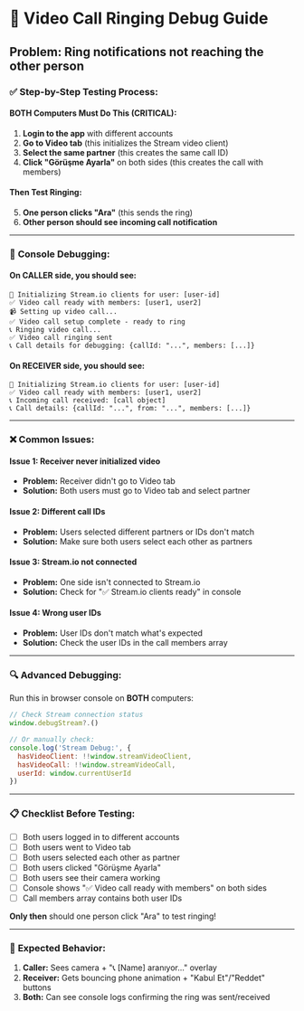 # 🔔 Video Call Ringing Debug Guide

## Problem: Ring notifications not reaching the other person

### ✅ **Step-by-Step Testing Process:**

#### **BOTH Computers Must Do This (CRITICAL):**

1. **Login to the app** with different accounts
2. **Go to Video tab** (this initializes the Stream video client)
3. **Select the same partner** (this creates the same call ID)
4. **Click "Görüşme Ayarla"** on both sides (this creates the call with members)

#### **Then Test Ringing:**
5. **One person clicks "Ara"** (this sends the ring)
6. **Other person should see incoming call notification**

---

### 🔧 **Console Debugging:**

#### **On CALLER side, you should see:**
```
🌊 Initializing Stream.io clients for user: [user-id]
✅ Video call ready with members: [user1, user2]  
📹 Setting up video call...
✅ Video call setup complete - ready to ring
📞 Ringing video call...
✅ Video call ringing sent
📞 Call details for debugging: {callId: "...", members: [...]}
```

#### **On RECEIVER side, you should see:**
```
🌊 Initializing Stream.io clients for user: [user-id]
✅ Video call ready with members: [user1, user2]
📞 Incoming call received: [call object]
📞 Call details: {callId: "...", from: "...", members: [...]}
```

---

### ❌ **Common Issues:**

#### **Issue 1: Receiver never initialized video**
- **Problem:** Receiver didn't go to Video tab
- **Solution:** Both users must go to Video tab and select partner

#### **Issue 2: Different call IDs**
- **Problem:** Users selected different partners or IDs don't match
- **Solution:** Make sure both users select each other as partners

#### **Issue 3: Stream.io not connected**
- **Problem:** One side isn't connected to Stream.io
- **Solution:** Check for "✅ Stream.io clients ready" in console

#### **Issue 4: Wrong user IDs**
- **Problem:** User IDs don't match what's expected
- **Solution:** Check the user IDs in the call members array

---

### 🔍 **Advanced Debugging:**

Run this in browser console on **BOTH** computers:

```javascript
// Check Stream connection status
window.debugStream?.()

// Or manually check:
console.log('Stream Debug:', {
  hasVideoClient: !!window.streamVideoClient,
  hasVideoCall: !!window.streamVideoCall,
  userId: window.currentUserId
})
```

---

### 📋 **Checklist Before Testing:**

- [ ] Both users logged in to different accounts
- [ ] Both users went to Video tab
- [ ] Both users selected each other as partner
- [ ] Both users clicked "Görüşme Ayarla" 
- [ ] Both users see their camera working
- [ ] Console shows "✅ Video call ready with members" on both sides
- [ ] Call members array contains both user IDs

**Only then** should one person click "Ara" to test ringing!

---

### 🎯 **Expected Behavior:**
1. **Caller:** Sees camera + "📞 [Name] aranıyor..." overlay
2. **Receiver:** Gets bouncing phone animation + "Kabul Et"/"Reddet" buttons
3. **Both:** Can see console logs confirming the ring was sent/received 